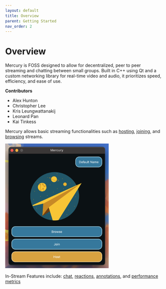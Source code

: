 ```yaml
---
layout: default
title: Overview
parent: Getting Started
nav_order: 2
---
```


# Overview

Mercury is FOSS designed to allow for decentralized, peer to peer streaming and chatting between small groups. Built in C++ using Qt and a custom networking library for real-time video and audio, it prioritizes speed, efficiency, and ease of use.

**Contributors**
- Alex Hunton
- Christopher Lee
- Kris Leungwattanakij
- Leonard Pan
- Kai Tinkess

Mercury allows basic streaming functionalities such as [hosting](../hosting-streams), [joining](../joining-streams), and [browsing](../browsing-streams) streams.

<img src="../images/home.png" alt="home" style="max-height: 400px; height: auto; width: auto;" />

In-Stream Features include: [chat](../features/chat), [reactions](../features/reactions), [annotations](../features/annotations), and [performance metrics](../features/performance)